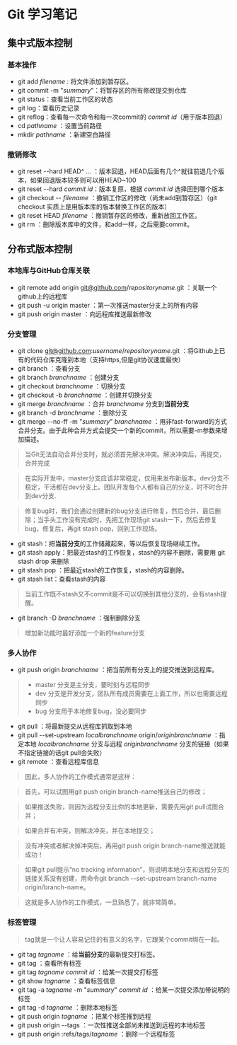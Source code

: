 # Git 学习笔记

## 集中式版本控制

### 基本操作

- git add *filename* : 将文件添加到暂存区。
- git commit -m "*summary*"：将暂存区的所有修改提交到仓库
- git status：查看当前工作区的状态
- git log：查看历史记录
- git reflog：查看每一次命令和每一次commit的 *commit id*（用于版本回退）
- cd *pathname* ：设置当前路径
- mkdir *pathname* ：新建空白路径

### 撤销修改

- git reset --hard HEAD^ ... ：版本回退，HEAD后面有几个^就往前退几个版本，如果回退版本较多则可以用HEAD~100
- git reset --hard *commit id*：版本复原，根据 *commit id* 选择回到哪个版本
- git checkout -- *filename* ：撤销工作区的修改（尚未add到暂存区）（git checkout 实质上是用版本库的版本替换工作区的版本）
- git reset HEAD *filename* ：撤销暂存区的修改，重新放回工作区。
- git rm ：删除版本库中的文件，和add一样，之后需要commit。

## 分布式版本控制

### 本地库与GitHub仓库关联
- git remote add origin git@github.com/*repositoryname*.git ：关联一个github上的远程库
- git push -u origin master ：第一次推送master分支上的所有内容
- git push origin master ：向远程库推送最新修改

### 分支管理

- git clone git@github.com:*username*/*repositoryname*.git ：将Github上已有的代码仓库克隆到本地（支持https,但是git协议速度最快）
- git branch ：查看分支
- git branch *branchname* ：创建分支
- git checkout *branchname* ：切换分支
- git checkout -b *branchname* ：创建并切换分支
- git merge *branchname* ：合并 *branchname* 分支到**当前分支**
- git branch -d *branchname* ：删除分支
- git merge --no-ff -m "*summary*" *branchname* ：用非fast-forward的方式合并分支。由于此种合并方式会提交一个新的commit，所以需要-m参数来增加描述。


> 当Git无法自动合并分支时，就必须首先解决冲突。解决冲突后，再提交，合并完成

> 在实际开发中，master分支应该非常稳定，仅用来发布新版本。dev分支不稳定，干活都在dev分支上。团队开发每个人都有自己的分支，时不时合并到dev分支.

> 修复bug时，我们会通过创建新的bug分支进行修复，然后合并，最后删除；当手头工作没有完成时，先把工作现场git stash一下，然后去修复bug，修复后，再git stash pop，回到工作现场。

- git stash：把**当前分支**的工作储藏起来，等以后恢复现场继续工作。
- git stash apply：把最近stash的工作恢复，stash的内容不删除，需要用 git stash drop 来删除
- git stash pop ：把最近stash的工作恢复，stash的内容删除。
- git stash list：查看stash的内容

> 当前工作既不stash又不commit是不可以切换到其他分支的，会有stash提醒。

- git branch -D *branchname* ：强制删除分支

> 增加新功能时最好添加一个新的feature分支

### 多人协作

- git push origin *branchname* ：把当前所有分支上的提交推送到远程库。

> - master 分支是主分支，要时刻与远程同步
> - dev 分支是开发分支，团队所有成员需要在上面工作，所以也需要远程同步
> - bug 分支用于本地修复bug，没必要同步

- git pull ：将最新提交从远程库抓取到本地
- git pull --set-upstream *localbranchname* origin/*originbranchname* ：指定本地 *localbranchname* 分支与远程 *originbranchname* 分支的链接（如果不指定链接的话git pull会失败）
- git remote ：查看远程库信息

> 因此，多人协作的工作模式通常是这样：

> 首先，可以试图用git push origin branch-name推送自己的修改；

> 如果推送失败，则因为远程分支比你的本地更新，需要先用git pull试图合并；

> 如果合并有冲突，则解决冲突，并在本地提交；

> 没有冲突或者解决掉冲突后，再用git push origin branch-name推送就能成功！

> 如果git pull提示“no tracking information”，则说明本地分支和远程分支的链接关系没有创建，用命令git branch --set-upstream branch-name origin/branch-name。

> 这就是多人协作的工作模式，一旦熟悉了，就非常简单。

### 标签管理

> tag就是一个让人容易记住的有意义的名字，它跟某个commit绑在一起。

- git tag *tagname* ：给**当前分支**的最新提交打标签。
- git tag ：查看所有标签
- git tag *tagname* *commit id* ：给某一次提交打标签
- git show *tagname* ：查看标签信息
- git tag -a *tagname* -m "*summary*" *commit id* ：给某一次提交添加带说明的标签
- git tag -d *tagname* ：删除本地标签
- git push origin *tagname* ：把某个标签推到远程
- git push origin --tags ：一次性推送全部尚未推送到远程的本地标签
- git push origin :refs/tags/*tagname* ：删除一个远程标签




